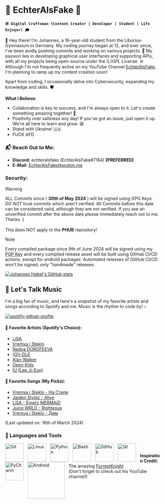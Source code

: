 # 🌟 EchterAlsFake 🌟

**`🛠️ Digital Craftsman (Content Creator | Developer | Student | Life Enjoyer) 🎓`**

👋 Hey there! I'm Johannes, a 16-year-old student from the Liborius-Gymnasium in Germany. My coding journey began at 12, and ever since, I've been avidly pushing commits and working on various projects. 🚀 My passion lies in developing graphical user interfaces and supporting APIs, with all my projects being open-source under the (L)GPL License. 🌐 Although I'm not frequently active on my YouTube Channel [EchterAlsFake](https://www.youtube.com/channel/UC1cV2H2WKPYXb2AqBkyXj2Q), I'm planning to ramp up my content creation soon!

Apart from coding, I occasionally delve into Cybersecurity, expanding my knowledge and skills. 🛡️

**What I Believe:**
- Collaboration is key to success, and I'm always open to it. Let's create something amazing together! 🤝
- Positivity over saltiness any day! If you've got an issue, just open it up. We're all here to learn and grow. 😄
- Stand with Ukraine! 🇺🇦
- FUCK AFD

### 📬 Reach Out to Me:
- **Discord:** echteralsfake (EchterAlsFake#7164) **[PREFERRED]**
- **E-Mail:** EchterAlsFake@proton.me

### Security:

> [!WARNING]
> ALL Commits since ( **30th of May 2024** ) will be signed using GPG Keys. *DO NOT* trust commits which aren't verified.
> All Commits before this date can be considered valid, although they are not verified.
> If you see an unverified commit after the above date please immediately reach out to me. Thanks :) 
> <br>
> <br>This does NOT apply to the **PHUB** repository!

> [!NOTE]
> Every compiled package since 9th of June 2024 will be signed using my [PGP Key](https://github.com/EchterAlsFake/EchterAlsFake/blob/main/PGP_Key.txt) and every compiled release asset
> will be built using GitHub CI/CD actions, except for android packages. Automated releases of GitHub CI/CD won't be signed, only "handmade" releases.

[![Johannes Habel's GitHub stats](https://spotify-github-profile.kittinanx.com/api?username=echteralsfake&show_icons=true&theme=tokyonight)](https://github.com/anuraghazra/github-readme-stats)

## 🎵 Let's Talk Music
I'm a big fan of music, and here's a snapshot of my favorite artists and songs according to Spotify and me. Music is the rhythm to code by! 🎶

[![spotify-github-profile](https://spotify-github-profile.vercel.app/api/view?uid=v3hgow0bdrxebfamqu43d65al&cover_image=true&theme=natemoo-re&show_offline=true&background_color=000000&interchange=false&bar_color=7300ff&bar_color_cover=false)](https://github.com/kittinan/spotify-github-profile)

#### 🎤 Favorite Artists (Spotify's Choice):
- [LiSA](https://open.spotify.com/artist/0blbVefuxOGltDBa00dspv?si=8412153299d7406e)
- [Vremya i Steklo](https://open.spotify.com/artist/6DdeqvIfYu3sH02gdavOu2?si=850f473f6ff24573)
- [Nadya DOROFEEVA](https://open.spotify.com/artist/7wl1m5vgWkCP3cqYVj2noM?si=5fc3f0a929394a3d)
- [(G)I-DLE](https://open.spotify.com/artist/2AfmfGFbe0A0WsTYm0SDTx?si=0adf2bf141214af6)
- [Alan Walker](https://open.spotify.com/artist/7vk5e3vY1uw9plTHJAMwjN?si=c2408bf722674721)
- [Open Kids](https://open.spotify.com/artist/2cWAkrZPYPs9JSA6KCdnva?si=7a99c7d044334963)
- [IU (Lee Ji-Eun)](https://open.spotify.com/artist/3HqSLMAZ3g3d5poNaI7GOU?si=da75b652bd8a4420)

#### 🎵 Favorite Songs (My Picks):
- [Vremya i Steklo - На Стиле](https://www.youtube.com/watch?v=tJ7JcweIOZ4)
- [Jaiden Stylez - Alive](https://www.youtube.com/watch?v=xzjSMKNeX7Y&pp=ygUTamFpZGVuIHN0eWxlZCBhbGl2ZQ%3D%3D)
- [LiSA - Empty MERMAiD](https://www.youtube.com/watch?v=mvHSGl2kJ6s&pp=ygUSbGlTQSBlbXB0eSBtZXJtYWlk)
- [Juice WRLD - Righteous](https://www.youtube.com/watch?v=ZengOKCUBHo&pp=ygUJcmlnaHRlb3Vz)
- [Vremya i Steklo - Дим](https://www.youtube.com/watch?v=NJPXs7J7JyY&pp=ygUXZGltIGRpbSB2cmVteWEgaSBzdGVrbG8%3D)

(Last updated on: 16th of March 2024)

### 🧰 Languages and Tools

<img align="left" alt="Git" width="60px" style="padding-right:10px;" src="https://cdn.jsdelivr.net/gh/devicons/devicon/icons/git/git-original.svg" />
<img align="left" alt="Linux" width=60px" style="padding-right:10px;" src="https://cdn.jsdelivr.net/gh/devicons/devicon/icons/linux/linux-original.svg" />
<img align="left" alt="Python" width="60px" style="padding-right:10px;" src="https://cdn.jsdelivr.net/gh/devicons/devicon/icons/python/python-plain.svg" />
<img align="left" alt="Bash" width="60px" style="padding-right:10px;" src="https://cdn.jsdelivr.net/gh/devicons/devicon/icons/bash/bash-original.svg" />
<img align="left" alt="GitHub" width="60x" style="padding-right:10px;" src="https://cdn.jsdelivr.net/gh/devicons/devicon/icons/github/github-original.svg" />
<img align="left" alt="Qt" width="60px" style="padding-right:10px;" src="https://cdn.jsdelivr.net/gh/devicons/devicon/icons/qt/qt-original.svg" />
<img align="left" alt="PyCharm" width="60" style="padding-right:10px;" src="https://cdn.jsdelivr.net/gh/devicons/devicon/icons/pycharm/pycharm-original-wordmark.svg" />
<img align="left" alt="Android" width="120px" style="padding-right:10px;" src="https://www.googlewatchblog.de/wp-content/uploads/android-neues-logo-3d.jpg" />
<br>

**Inspiration Credit:** The amazing [ForrestKnight](https://github.com/ForrestKnight) <br>(Don't forget to check out his YouTube channel!)
